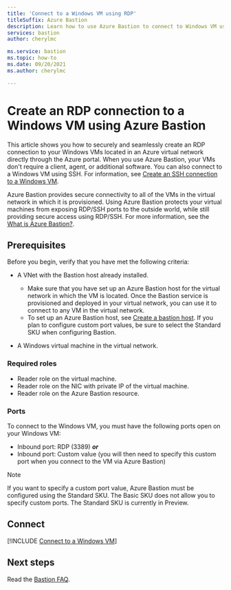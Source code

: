 ```yaml
---
title: 'Connect to a Windows VM using RDP'
titleSuffix: Azure Bastion
description: Learn how to use Azure Bastion to connect to Windows VM using RDP.
services: bastion
author: cherylmc

ms.service: bastion
ms.topic: how-to
ms.date: 09/20/2021
ms.author: cherylmc

---
```


# Create an RDP connection to a Windows VM using Azure Bastion

This article shows you how to securely and seamlessly create an RDP connection to your Windows VMs located in an Azure virtual network directly through the Azure portal. When you use Azure Bastion, your VMs don't require a client, agent, or additional software. You can also connect to a Windows VM using SSH. For information, see [Create an SSH connection to a Windows VM](bastion-connect-vm-ssh-windows.md).

Azure Bastion provides secure connectivity to all of the VMs in the virtual network in which it is provisioned. Using Azure Bastion protects your virtual machines from exposing RDP/SSH ports to the outside world, while still providing secure access using RDP/SSH. For more information, see the [What is Azure Bastion?](bastion-overview.md).

## Prerequisites

Before you begin, verify that you have met the following criteria:

* A VNet with the Bastion host already installed.

  * Make sure that you have set up an Azure Bastion host for the virtual network in which the VM is located. Once the Bastion service is provisioned and deployed in your virtual network, you can use it to connect to any VM in the virtual network. 
  * To set up an Azure Bastion host, see [Create a bastion host](tutorial-create-host-portal.md#createhost). If you plan to configure custom port values, be sure to select the Standard SKU when configuring Bastion.

* A Windows virtual machine in the virtual network.

### Required roles

* Reader role on the virtual machine.
* Reader role on the NIC with private IP of the virtual machine.
* Reader role on the Azure Bastion resource.

### Ports

To connect to the Windows VM, you must have the following ports open on your Windows VM:

*	Inbound port: RDP (3389) ***or***
*	Inbound port: Custom value (you will then need to specify this custom port when you connect to the VM via Azure Bastion)

> [!NOTE]
> If you want to specify a custom port value, Azure Bastion must be configured using the Standard SKU. The Basic SKU does not allow you to specify custom ports. The Standard SKU is currently in Preview.
>

## <a name="rdp"></a>Connect

[!INCLUDE [Connect to a Windows VM](../../includes/bastion-vm-rdp.md)]
 
## Next steps

Read the [Bastion FAQ](bastion-faq.md).
